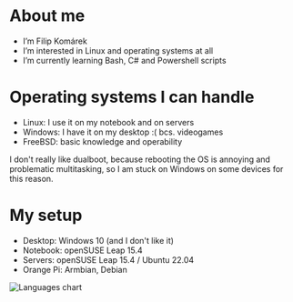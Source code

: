# About me
- I’m Filip Komárek
- I’m interested in Linux and operating systems at all
- I’m currently learning Bash, C# and Powershell scripts

# Operating systems I can handle
- Linux: I use it on my notebook and on servers
- Windows: I have it on my desktop :( bcs. videogames
- FreeBSD: basic knowledge and operability

I don't really like dualboot, because rebooting the OS is annoying and problematic multitasking, so I am stuck on Windows on some devices for this reason.

# My setup
- Desktop: Windows 10 (and I don't like it)
- Notebook: openSUSE Leap 15.4
- Servers: openSUSE Leap 15.4 / Ubuntu 22.04
- Orange Pi: Armbian, Debian

![Languages chart](https://wakatime.com/share/@filip2cz/3b1a8eb0-17a6-4ea2-8926-8a97644ee6c2.svg?4)

<!---
filip2cz/filip2cz is a ✨ special ✨ repository because its `README.md` (this file) appears on your GitHub profile.
You can click the Preview link to take a look at your changes.
--->

